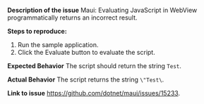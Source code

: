 **Description of the issue**
Maui: Evaluating JavaScript in WebView programmatically returns an incorrect result.

**Steps to reproduce:**
1. Run the sample application.
2. Click the Evaluate button to evaluate the script.

**Expected Behavior**
The script should return the string `Test`.

**Actual Behavior**
The script returns the string `\"Test\`.

**Link to issue**
https://github.com/dotnet/maui/issues/15233.
